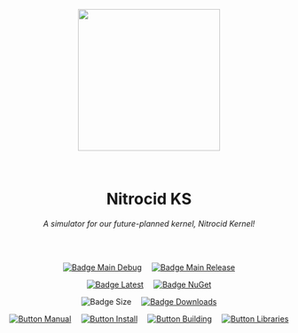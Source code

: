 
<div align = center>

<br>
<br>
    
<img
  src = 'https://cdn.jsdelivr.net/gh/Aptivi/Nitrocid@main/public/Nitrocid/OfficialAppIcon-NitrocidKS-512.png'
  width = 256
  align = center
/>

<br>

# Nitrocid KS
    
*A simulator for our future-planned kernel, Nitrocid Kernel!*

<br>
<br>

[![Badge Main Debug]][Main Debug]   
[![Badge Main Release]][Main Release]

[![Badge Latest]][Latest]   
[![Badge NuGet]][NuGet]

![Badge Size]   
[![Badge Downloads]][Releases]

[![Button Manual]][Manual]   
[![Button Install]][Install]   
[![Button Building]][Building]   
[![Button Libraries]][Libraries]

</div>
    
<br>

</div>


<!----------------------------------------------------------------------------->

[Releases]: https://github.com/Aptivi/Nitrocid/releases
[Latest]: https://github.com/Aptivi/Nitrocid/releases/latest
[NuGet]: https://www.nuget.org/packages/KS/

[Main Debug]: https://github.com/Aptivi/Nitrocid/actions/workflows/build.yml
[Main Release]: https://github.com/Aptivi/Nitrocid/actions/workflows/build-rel.yml

[Libraries]: https://aptivi.gitbook.io/aptivi/nitrocid-ks-manual/project-dependencies
[Building]: https://aptivi.gitbook.io/aptivi/nitrocid-ks-manual/advanced-and-power-users/building-the-kernel
[Install]: https://aptivi.gitbook.io/aptivi/nitrocid-ks-manual/installation-and-maintenance/installing-the-kernel
[Manual]: https://aptivi.gitbook.io/aptivi/nitrocid-ks-manual/

<!----------------------------------[ Badges ]--------------------------------->

[Badge Downloads]: https://img.shields.io/github/downloads/Aptivi/NitrocidKS/total?color=217346&label=Downloads&style=for-the-badge&logoColor=white&logo=DocuSign&labelColor=2d9d5f
[Badge Latest]: https://img.shields.io/github/v/release/Aptivi/NitrocidKS?color=212121&include_prereleases&label=github&style=for-the-badge&logoColor=white&logo=AzureArtifacts&labelColor=303030
[Badge NuGet]: https://img.shields.io/nuget/vpre/KS?color=012f52&style=for-the-badge&logoColor=white&logo=NuGet&labelColor=004880
[Badge Size]: https://img.shields.io/github/repo-size/Aptivi/NitrocidKS?color=bb4a28&label=size&logoColor=white&style=for-the-badge&logo=GoogleAnalytics&labelColor=E85C33

[Badge Main Debug]: https://github.com/Aptivi/Nitrocid/actions/workflows/build.yml/badge.svg
[Badge Main Release]: https://github.com/Aptivi/Nitrocid/actions/workflows/build-rel.yml/badge.svg

<!---------------------------------[ Buttons ]--------------------------------->

[Button Libraries]: https://img.shields.io/badge/Libraries-EA8220?style=for-the-badge&logoColor=white&logo=AzureArtifacts
[Button Building]: https://img.shields.io/badge/Building-5D4F85?style=for-the-badge&logoColor=white&logo=Hackaday
[Button Install]: https://img.shields.io/badge/Installation-2F8D46?style=for-the-badge&logoColor=white&logo=DocuSign
[Button Manual]: https://img.shields.io/badge/Docs-blueviolet?style=for-the-badge&logoColor=white&logo=GitBook
